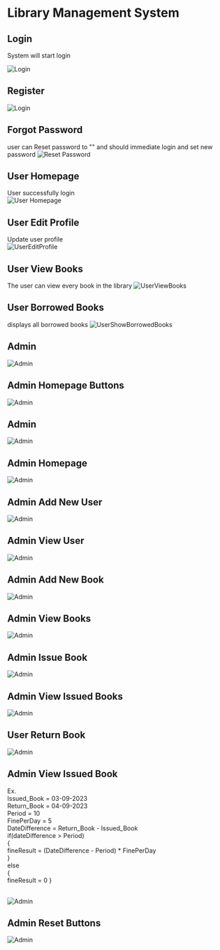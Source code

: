 # Library Management System

##  Login
System will start login

  ![Login](https://github.com/jomariabejo/book-library/blob/master/images/gui_img/1_login.png)
  

##  Register
![Login](https://github.com/jomariabejo/book-library/blob/master/images/gui_img/2_register.png)

##  Forgot Password
user can Reset password to "" and should immediate login and set new password
    ![Reset Password](https://github.com/jomariabejo/book-library/blob/master/images/gui_img/3_forgotpassword.png)


##  User Homepage
User successfully login <br />
![User Homepage](https://github.com/jomariabejo/book-library/blob/master/images/gui_img/4_userLoginSuccess.png)

##  User Edit Profile
Update user profile <br />
![UserEditProfile](https://github.com/jomariabejo/book-library/blob/master/images/gui_img/5_userEditProfile.png)

##  User View Books
The user can view every book in the library
![UserViewBooks](https://github.com/jomariabejo/book-library/blob/master/images/gui_img/6_userViewBooksName.png)

##  User Borrowed Books
displays all borrowed books
![UserShowBorrowedBooks](https://github.com/jomariabejo/book-library/blob/master/images/gui_img/7_borrowedBooks.png)

## Admin
![Admin](https://github.com/jomariabejo/book-library/blob/master/images/gui_img/8.0_admin.png)

## Admin Homepage Buttons
![Admin](https://github.com/jomariabejo/book-library/blob/master/images/gui_img/8.1_adminHomepageButtons.png)

## Admin 
![Admin](https://github.com/jomariabejo/book-library/blob/master/images/gui_img/8.0_admin.png)


## Admin Homepage
![Admin](https://github.com/jomariabejo/book-library/blob/master/images/gui_img/8.1_adminHomepageButtons.png)

##  Admin Add New User
![Admin](https://github.com/jomariabejo/book-library/blob/master/images/gui_img/8.3_adminAddNewUser.png)

##  Admin View User
![Admin](https://github.com/jomariabejo/book-library/blob/master/images/gui_img/8.4_adminViewUsers.png)

##  Admin Add New Book
![Admin](https://github.com/jomariabejo/book-library/blob/master/images/gui_img/8.5_adminAddNewBook.png)

##  Admin View Books
![Admin](https://github.com/jomariabejo/book-library/blob/master/images/gui_img/8.5_adminAddNewBook.png)

##  Admin Issue Book
![Admin](https://github.com/jomariabejo/book-library/blob/master/images/gui_img/8.6_adminIssueBook.png)

##  Admin View Issued Books
![Admin](https://github.com/jomariabejo/book-library/blob/master/images/gui_img/8.6_adminViewIssuedBooks.png)

##  User Return Book
![Admin](https://github.com/jomariabejo/book-library/blob/master/images/gui_img/8.6_adminReturnBorrowedBook.png)

##  Admin View Issued Book
 Ex. <br />
 Issued_Book    = 03-09-2023 <br />
 Return_Book    = 04-09-2023 <br />
 Period         = 10 <br />
 FinePerDay     = 5 <br />
 DateDifference = Return_Book - Issued_Book <br />
 if(dateDifference > Period) <br />
 { <br />
  fineResult = (DateDifference - Period) * FinePerDay <br />
 }<br />
 else <br />
 { <br />
 fineResult = 0
 } <br />
 <br />

![Admin](https://github.com/jomariabejo/book-library/blob/master/images/gui_img/8.8_adminViewIssuedBooksUpdate.png)

##  Admin Reset Buttons
![Admin](https://github.com/jomariabejo/book-library/blob/master/images/gui_img/8.9_adminResetButtons.png)



















